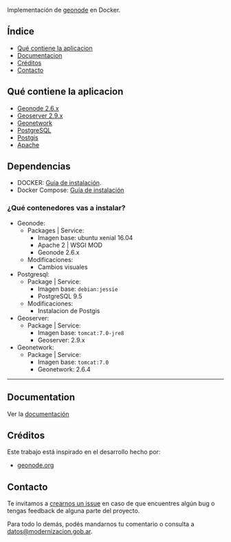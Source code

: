 
Implementación de [geonode](http://geonode.org/) en Docker.

## Índice

+ [Qué contiene la aplicacion](#qué-contiene-la-aplicacion)
+ [Documentacion](#documentacion)
+ [Créditos](#créditos)
+ [Contacto](#contacto)

## Qué contiene la aplicacion

+ [Geonode 2.6.x](http://geonode.org/blog/2017/05/17/geonode-2.6-released/)
+ [Geoserver 2.9.x](http://geoserver.org/)
+ [Geonetwork](http://geonetwork-opensource.org/)
+ [PostgreSQL](https://www.postgresql.org/)
+ [Postgis](http://postgis.net/)
+ [Apache](https://httpd.apache.org/)


## Dependencias

+ DOCKER: [Guía de instalación](https://docs.docker.com/engine/installation).
+ Docker Compose: [Guía de instalación](https://docs.docker.com/compose/install/)

### ¿Qué contenedores vas a instalar?

+ Geonode:
  + Packages | Service:
    + Imagen base: ubuntu xenial 16.04
    + Apache 2 | WSGI MOD
    + Geonode 2.6.x
  + Modificaciones:
    + Cambios visuales
+ Postgresql:
  + Package | Service:
    + Imagen base: `debian:jessie`
    + PostgreSQL 9.5
  + Modificaciones:
    + Instalacion de Postgis
+ Geoserver:
  + Package | Service:
    + Imagen base: `tomcat:7.0-jre8`
    + Geoserver: 2.9.x
+ Geonetwork:
  + Package | Service:
    + Imagen base: `tomcat:7.0`
    + Geonetwork: 2.6.4

---


## Documentation


Ver la [documentación](docs/index.md)


## Créditos

Este trabajo está inspirado en el desarrollo hecho por:

+ [geonode.org](http://geonode.org/)


## Contacto

Te invitamos a [crearnos un issue](https://github.com/datosgobar/geonode/issues/new?title=Encontre%20un%20bug%20en%20nombre-del-repo) en caso de que encuentres algún bug o tengas feedback de alguna parte del proyecto.

Para todo lo demás, podés mandarnos tu comentario o consulta a [datos@modernizacion.gob.ar](mailto:datos@modernizacion.gob.ar).

